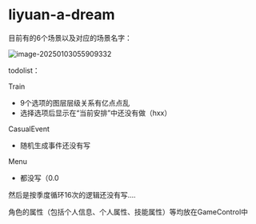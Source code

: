 # liyuan-a-dream

目前有的6个场景以及对应的场景名字：

![image-20250103055909332](https://pic-poivre.oss-cn-hangzhou.aliyuncs.com/pics/image-20250103055909332.png)

todolist：

Train

- 9个选项的图层层级关系有亿点点乱
- 选择选项后显示在“当前安排”中还没有做（hxx）

CasualEvent

- 随机生成事件还没有写

Menu

- 都没写（0.0

然后是按季度循环16次的逻辑还没有写....



角色的属性（包括个人信息、个人属性、技能属性）等均放在GameControl中

